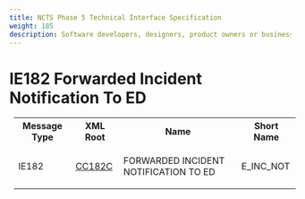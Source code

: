 ```yaml
---
title: NCTS Phase 5 Technical Interface Specification
weight: 185
description: Software developers, designers, product owners or business analysts. Integrate your software with the ERMIS service
---
```

# IE182 Forwarded Incident Notification To ED
<table cellspacing="0" style="border-collapse:collapse;margin-left:6pt">
 <tr>
  <th>
   Message Type
  </th>
  <th>
   XML Root
  </th>
  <th>
   Name
  </th>
  <th>
   Short Name
  </th>
 </tr>
 <tr style="height:24pt">
  <td style="">
   <p class="s3" style="">
    IE182
   </p>
  </td>
  <td style="">
   <a href="https://github.com/hmrc/transit-movements-validator/blob/main/conf/xsd/cc182c.xsd">
    CC182C
   </a>
  </td>
  <td style="">
   <p class="s3" style="">
    FORWARDED INCIDENT NOTIFICATION TO ED
   </p>
  </td>
  <td style="">
   E_INC_NOT
  </td>
 </tr>
</table>